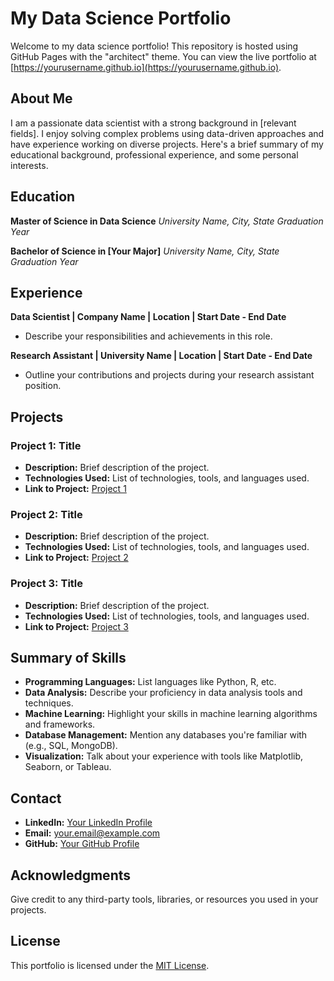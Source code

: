 # My Data Science Portfolio

Welcome to my data science portfolio! This repository is hosted using GitHub Pages with the "architect" theme. You can view the live portfolio at [https://yourusername.github.io](https://yourusername.github.io).

## About Me

I am a passionate data scientist with a strong background in [relevant fields]. I enjoy solving complex problems using data-driven approaches and have experience working on diverse projects. Here's a brief summary of my educational background, professional experience, and some personal interests.

## Education

**Master of Science in Data Science**
*University Name, City, State*
*Graduation Year*

**Bachelor of Science in [Your Major]**
*University Name, City, State*
*Graduation Year*

## Experience

**Data Scientist | Company Name | Location | Start Date - End Date**

- Describe your responsibilities and achievements in this role.

**Research Assistant | University Name | Location | Start Date - End Date**

- Outline your contributions and projects during your research assistant position.

## Projects

### Project 1: Title

- **Description:** Brief description of the project.
- **Technologies Used:** List of technologies, tools, and languages used.
- **Link to Project:** [Project 1](link-to-project1)

### Project 2: Title

- **Description:** Brief description of the project.
- **Technologies Used:** List of technologies, tools, and languages used.
- **Link to Project:** [Project 2](link-to-project2)

### Project 3: Title

- **Description:** Brief description of the project.
- **Technologies Used:** List of technologies, tools, and languages used.
- **Link to Project:** [Project 3](link-to-project3)

## Summary of Skills

- **Programming Languages:** List languages like Python, R, etc.
- **Data Analysis:** Describe your proficiency in data analysis tools and techniques.
- **Machine Learning:** Highlight your skills in machine learning algorithms and frameworks.
- **Database Management:** Mention any databases you're familiar with (e.g., SQL, MongoDB).
- **Visualization:** Talk about your experience with tools like Matplotlib, Seaborn, or Tableau.


## Contact

- **LinkedIn:** [Your LinkedIn Profile](https://www.linkedin.com/in/yourusername/)
- **Email:** your.email@example.com
- **GitHub:** [Your GitHub Profile](https://github.com/yourusername)

## Acknowledgments

Give credit to any third-party tools, libraries, or resources you used in your projects.

## License

This portfolio is licensed under the [MIT License](LICENSE).
